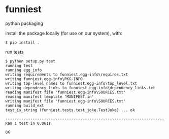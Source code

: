 # funniest
python packaging

install the package locally (for use on our system), with:

    $ pip install .

run tests
    
    $ python setup.py test
    running test
    running egg_info
    writing requirements to funniest.egg-info\requires.txt
    writing funniest.egg-info\PKG-INFO
    writing top-level names to funniest.egg-info\top_level.txt
    writing dependency_links to funniest.egg-info\dependency_links.txt
    reading manifest file 'funniest.egg-info\SOURCES.txt'
    reading manifest template 'MANIFEST.in'
    writing manifest file 'funniest.egg-info\SOURCES.txt'
    running build_ext
    test_is_string (funniest.tests.test_joke.TestJoke) ... ok
    
    ----------------------------------------------------------------------
    Ran 1 test in 0.061s
    
    OK
